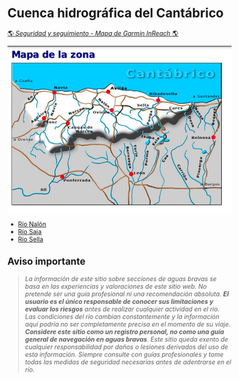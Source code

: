 # Cuenca hidrográfica del Cantábrico
[:earth_americas: *Seguridad y seguimiento - Mapa de Garmin InReach* :earth_americas:](https://share.garmin.com/gpalacios82)

![](../misc/images/chc.png)

* [Río Nalón](./CHC-Nalon.md)
* [Río Saja](./CHC-Saja.md)
* [Río Sella](./CHC-Sella.md)

## Aviso importante
>*La información de este sitio sobre secciones de aguas bravas se basa en las experiencias y valoraciones de este sitio web. No pretende ser una guía profesional ni una recomendación absoluta. **El usuario es el único responsable de conocer sus limitaciones y evaluar los riesgos** antes de realizar cualquier actividad en el río. Las condiciones del río cambian constantemente y la información aquí podría no ser completamente precisa en el momento de su viaje. **Considere este sitio como un registro personal, no como una guía general de navegación en aguas bravas**. Este sitio queda exento de cualquier responsabilidad por daños o lesiones derivados del uso de esta información. Siempre consulte con guías profesionales y tome todas las medidas de seguridad necesarias antes de adentrarse en el río.*